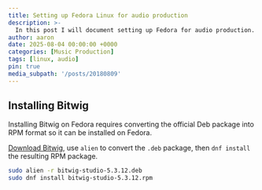 ```yaml
---
title: Setting up Fedora Linux for audio production
description: >-
  In this post I will document setting up Fedora for audio production. I'll look at installing Bitwig, and optimising the system for audio. I'll also look at running VSTs via yabridge. 
author: aaron
date: 2025-08-04 00:00:00 +0000
categories: [Music Production]
tags: [linux, audio]
pin: true
media_subpath: '/posts/20180809'
---
```


## Installing Bitwig

Installing Bitwig on Fedora requires converting the official Deb package into RPM format so it can be installed on Fedora. 

[Download Bitwig](https://www.bitwig.com/download/), use `alien` to convert the `.deb` package, then `dnf install` the resulting RPM package.

```sh
sudo alien -r bitwig-studio-5.3.12.deb
sudo dnf install bitwig-studio-5.3.12.rpm
```